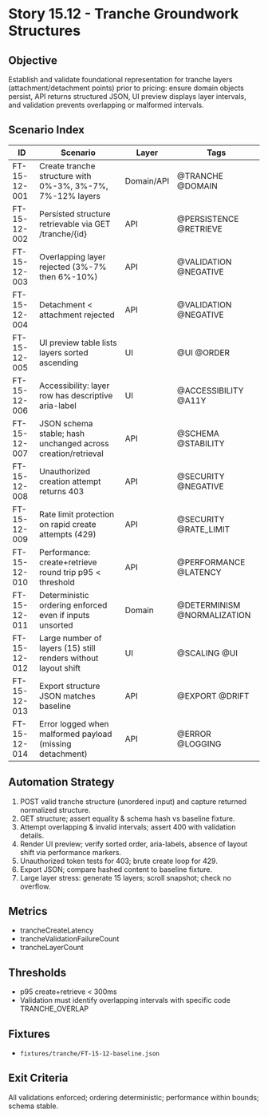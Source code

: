 # Story 15.12 - Tranche Groundwork Structures

## Objective
Establish and validate foundational representation for tranche layers (attachment/detachment points) prior to pricing: ensure domain objects persist, API returns structured JSON, UI preview displays layer intervals, and validation prevents overlapping or malformed intervals.

## Scenario Index
| ID | Scenario | Layer | Tags |
|----|----------|-------|------|
| FT-15-12-001 | Create tranche structure with 0%-3%, 3%-7%, 7%-12% layers | Domain/API | @TRANCHE @DOMAIN |
| FT-15-12-002 | Persisted structure retrievable via GET /tranche/{id} | API | @PERSISTENCE @RETRIEVE |
| FT-15-12-003 | Overlapping layer rejected (3%-7% then 6%-10%) | API | @VALIDATION @NEGATIVE |
| FT-15-12-004 | Detachment < attachment rejected | API | @VALIDATION @NEGATIVE |
| FT-15-12-005 | UI preview table lists layers sorted ascending | UI | @UI @ORDER |
| FT-15-12-006 | Accessibility: layer row has descriptive aria-label | UI | @ACCESSIBILITY @A11Y |
| FT-15-12-007 | JSON schema stable; hash unchanged across creation/retrieval | API | @SCHEMA @STABILITY |
| FT-15-12-008 | Unauthorized creation attempt returns 403 | API | @SECURITY @NEGATIVE |
| FT-15-12-009 | Rate limit protection on rapid create attempts (429) | API | @SECURITY @RATE_LIMIT |
| FT-15-12-010 | Performance: create+retrieve round trip p95 < threshold | API | @PERFORMANCE @LATENCY |
| FT-15-12-011 | Deterministic ordering enforced even if inputs unsorted | Domain | @DETERMINISM @NORMALIZATION |
| FT-15-12-012 | Large number of layers (15) still renders without layout shift | UI | @SCALING @UI |
| FT-15-12-013 | Export structure JSON matches baseline | API | @EXPORT @DRIFT |
| FT-15-12-014 | Error logged when malformed payload (missing detachment) | API | @ERROR @LOGGING |

## Automation Strategy
1. POST valid tranche structure (unordered input) and capture returned normalized structure.
2. GET structure; assert equality & schema hash vs baseline fixture.
3. Attempt overlapping & invalid intervals; assert 400 with validation details.
4. Render UI preview; verify sorted order, aria-labels, absence of layout shift via performance markers.
5. Unauthorized token tests for 403; brute create loop for 429.
6. Export JSON; compare hashed content to baseline fixture.
7. Large layer stress: generate 15 layers; scroll snapshot; check no overflow.

## Metrics
- trancheCreateLatency
- trancheValidationFailureCount
- trancheLayerCount

## Thresholds
- p95 create+retrieve < 300ms
- Validation must identify overlapping intervals with specific code TRANCHE_OVERLAP

## Fixtures
- `fixtures/tranche/FT-15-12-baseline.json`

## Exit Criteria
All validations enforced; ordering deterministic; performance within bounds; schema stable.
